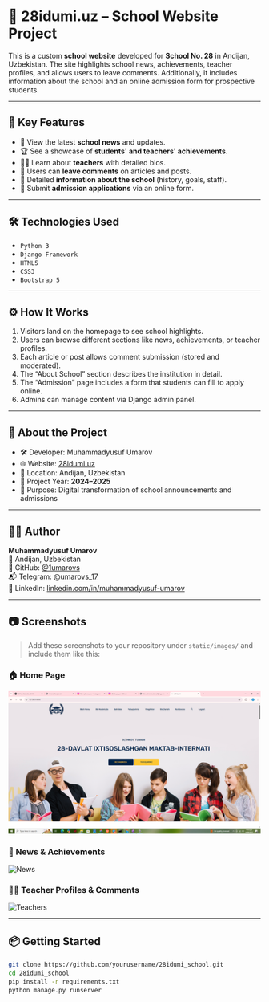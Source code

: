 # 🏫 28idumi.uz – School Website Project

This is a custom **school website** developed for **School No. 28** in Andijan, Uzbekistan. The site highlights school news, achievements, teacher profiles, and allows users to leave comments. Additionally, it includes information about the school and an online admission form for prospective students.

---

## 📌 Key Features

- 📰 View the latest **school news** and updates.
- 🏆 See a showcase of **students' and teachers' achievements**.
- 👩‍🏫 Learn about **teachers** with detailed bios.
- 💬 Users can **leave comments** on articles and posts.
- 🏫 Detailed **information about the school** (history, goals, staff).
- 📝 Submit **admission applications** via an online form.

---

## 🛠 Technologies Used

- `Python 3`
- `Django Framework`
- `HTML5`
- `CSS3`
- `Bootstrap 5`

---

## ⚙️ How It Works

1. Visitors land on the homepage to see school highlights.
2. Users can browse different sections like news, achievements, or teacher profiles.
3. Each article or post allows comment submission (stored and moderated).
4. The “About School” section describes the institution in detail.
5. The “Admission” page includes a form that students can fill to apply online.
6. Admins can manage content via Django admin panel.

---

## 📅 About the Project

- 🛠 Developer: Muhammadyusuf Umarov  
- 🌐 Website: [28idumi.uz](https://28idumi.uz)  
- 📍 Location: Andijan, Uzbekistan  
- 📆 Project Year: **2024–2025**  
- 🎯 Purpose: Digital transformation of school announcements and admissions

---

## 👨‍💻 Author

**Muhammadyusuf Umarov**  
📍 Andijan, Uzbekistan  
🔗 GitHub: [@1umarovs](https://github.com/1umarovs)  
📬 Telegram: [@umarovs_17](https://t.me/umarovs_17)  
💼 LinkedIn: [linkedin.com/in/muhammadyusuf-umarov](https://linkedin.com/in/muhammadyusuf-umarov)

---

## 📷 Screenshots

> Add these screenshots to your repository under `static/images/` and include them like this:

### 🏠 Home Page
![Homepage](staticfiles/for_github/screenshot(65).png)

### 📰 News & Achievements
![News](static/images/screenshot(66).png)

### 👩‍🏫 Teacher Profiles & Comments
![Teachers](static/images/screenshot(67).png)

---

## 📦 Getting Started

```bash
git clone https://github.com/yourusername/28idumi_school.git
cd 28idumi_school
pip install -r requirements.txt
python manage.py runserver
